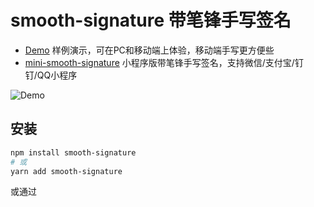 # smooth-signature 带笔锋手写签名

- [Demo](https://l2j2c3.gitee.io/l2j2c3/smooth-signature/demo/index.html) 样例演示，可在PC和移动端上体验，移动端手写更方便些
- [mini-smooth-signature](https://github.com/linjc/mini-smooth-signature) 小程序版带笔锋手写签名，支持微信/支付宝/钉钉/QQ小程序

![Demo](https://l2j2c3.gitee.io/smooth-signature/demo.jpg)

## 安装

```bash
npm install smooth-signature
# 或
yarn add smooth-signature
```

或通过<script>引用，全局变量 **window.SmoothSignature**

```html
<script src="https://l2j2c3.gitee.io/smooth-signature/1.0.0/index.min.js" />
```

也可自行下载[smooth-signature.js](https://gitee.com/l2j2c3/l2j2c3/tree/master/smooth-signature)到本地引用

## 使用
```html
<div>
    <canvas />
</div>
```
```js
import SmoothSignature from "smooth-signature";

const canvas = document.querySelector("canvas");
const signature = new SmoothSignature(canvas);

// 生成PNG
signature.getPNG() // 或者 signature.toDataURL()

// 生成JPG
signature.getJPG() // 或者 signature.toDataURL('image/jpeg')

// 清屏
signature.clear()

// 撤销
signature.undo()

// 是否为空
signature.isEmpty()

// 生成旋转后的新画布 -90/90/-180/180
signature.getRotateCanvas(90)
```

### 配置[options]
所有配置项均是可选的
```js
const signature = new SmoothSignature(canvas, {
    width: 1000,
    height: 600,
    scale: 2,
    minWidth: 4,
    maxWidth: 10,
    color: '#1890ff',
    bgColor: '#efefef'
});

```
**options.width**

画布在页面实际渲染的宽度(px)
* Type: `number`
* Default：canvas.clientWidth || 320

**options.height**

画布在页面实际渲染的高度(px)
* Type: `number`
* Default：canvas.clientHeight || 200

**options.scale**

画布缩放，可用于提高清晰度
* Type: `number`
* Default：Math.max(window.devicePixelRatio || 1, 2)

**options.color**

画笔颜色
* Type: `string`
* Default：black

**options.bgColor**

画布背景颜色，默认透明
* Type: `string`
* Default：

**options.openSmooth**

是否开启笔锋效果，默认开启
* Type: `boolean`
* Default：true

**options.minWidth**

画笔最小宽度(px)，开启笔锋时画笔最小宽度
* Type: `number`
* Default：2

**options.maxWidth**

画笔最大宽度(px)，开启笔锋时画笔最大宽度，或未开启笔锋时画笔正常宽度
* Type: `number`
* Default：6

**options.minSpeed**

画笔达到最小宽度所需最小速度(px/ms)，取值范围1.0-10.0，值越小，画笔越容易变细，笔锋效果会比较明显，可以自行调整查看效果，选出自己满意的值。
* Type: `number`
* Default：1.5

**options.maxWidthDiffRate**

相邻两线宽度增(减)量最大百分比，取值范围1-100，为了达到笔锋效果，画笔宽度会随画笔速度而改变，如果相邻两线宽度差太大，就会出现明显的竹节效果，使用maxWidthDiffRate限制宽度差来调整过渡效果。可以自行调整查看效果，选出自己满意的值。

* Type: `number`
* Default：20

**options.maxHistoryLength**

限制历史记录数，即最大可撤销数，传入0则关闭历史记录功能

* Type: `number`
* Default：20

**options.onStart**

绘画开始回调函数

* Type: `function`

**options.onEnd**

绘画结束回调函数

* Type: `function`

## 实现原理

我们平时纸上写字，细看会发现笔画的粗细是不均匀的，这是写字过程中，笔的按压力度和移动速度不同而形成的。而在电脑手机浏览器上，虽然我们无法获取到触摸的压力，但可以通过画笔移动的速度来实现不均匀的笔画效果，让字体看起来和纸上写字一样有“笔锋”。下面介绍具体实现过程（以下展示代码只为方便理解，非最终实现代码）。

#### 1、采集画笔经过的点坐标和时间
通过监听画布move事件采集移动经过的点坐标，并记录当前时间，然后保存到points数组中。
```js
function onMove(event) {
    const e = event.touches && event.touches[0] || event;
    const rect = this.canvas.getBoundingClientRect();
    const point = {
        x: e.clientX - rect.left,
        y: e.clientY - rect.top,
        t: Data.now()
    }
    points.push(point);
}
```

#### 2、计算两点之间移动速度
通过两点坐标计算出两点距离，再除以时间差，即可得到移动速度。
```js
const distance = Math.sqrt(Math.pow(end.x - start.x, 2) + Math.pow(end.y - start.y, 2));
const speed = distance / (end.t - start.t);
```

#### 3、计算两点之间线的宽度
得到两点间移动速度，接下来通过简单算法计算出线的宽度，其中maxWidth、minWidth、minSpeed为配置项
```js
const addWidth = (maxWidth - minWidth) * speed / minSpeed;
const lineWidth = Math.min(Math.max(maxWidth - addWidth, minWidth), maxWidth);
```
另外，为了防止相邻两条线宽度差太大，需要做下限制，其中maxWidthDiffRate为配置项，preLineWidth为上一条线的宽度
```js
const rate = (lineWidth - preLineWidth) / preLineWidth;
const maxRate = maxWidthDiffRate / 100;
if (Math.abs(rate) > maxRate) {
    const per = rate > 0 ? maxRate : -maxRate;
    lineWidth = preLineWidth * (1 + per);
}
```

#### 4、画曲线/直线
现在已经知道每两点间线的宽度，接下来就是画线了。为了让线条看起来圆润以及线粗细过渡更自然，我把两点之间的线平均成三段，其中：
1) 第一段（x0,y0 - x1,y1）线宽设置为当前线宽和上一条线宽的平均值lineWidth1 = (preLineWidth + lineWidth) / 2
2) 第二段（x1,y1 - x2,y2）线宽保持不变lineWidth2 = lineWidth
3) 第三段（x2,y2 - next_x0,next_y0）线宽设置为当前线宽和下一条线宽的平均值lineWidth3 = (nextLineWidth + lineWidth) / 2

开始画线，先来看第一段线，因为第一段线和上一条线相交，为了保证两条线过渡比较圆润，采用二次贝塞尔曲线，起点为上一条线的第三段起点(pre_x2, pre_y2)
```js
ctx.lineWidth = lineWidth1
ctx.beginPath();
ctx.moveTo(pre_x2, pre_y2);
ctx.quadraticCurveTo(x0, y0, x1, y1);
ctx.stroke();
```

第二段画直线
```js
ctx.lineWidth = lineWidth2
ctx.beginPath();
ctx.moveTo(x1, y1);
ctx.lineTo(x2, y2);
ctx.stroke();
```

第三段等画下一条线时重复上述操作即可。

## 快捷链接

- [Example代码](./example)
- [Github仓库](https://github.com/linjc/smooth-signature)
- [Gitee仓库](https://gitee.com/l2j2c3/smooth-signature)
